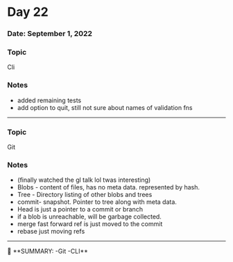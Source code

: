 # Day 22

### Date: September 1, 2022

### Topic

Cli

### Notes

- added remaining tests
- add option to quit, still not sure about names of validation fns

---

### Topic

Git

### Notes

- (finally watched the gl talk lol twas interesting)
- Blobs - content of files, has no meta data. represented by hash.
- Tree - Directory listing of other blobs and trees
- commit- snapshot. Pointer to tree along with meta data.
- Head is just a pointer to a commit or branch
- if a blob is unreachable, will be garbage collected.
- merge fast forward ref is just moved to the commit
- rebase just moving refs

---

<aside>
📌 **SUMMARY:
-Git
-CLI**

</aside>